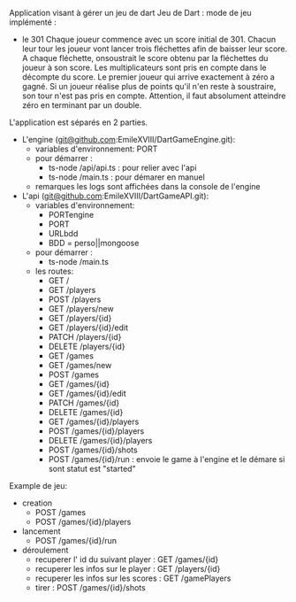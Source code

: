 Application visant à gérer un jeu de dart Jeu de Dart :
mode de jeu implémenté :
 - le 301
    Chaque joueur commence avec un score initial de 301. Chacun leur tour les joueur vont lancer trois fléchettes afin de baisser leur score. A chaque fléchette, onsoustrait le score obtenu par la fléchettes du joueur à son score. Les multiplicateurs sont pris en compte dans le décompte du score. Le premier joueur qui arrive exactement à zéro a gagné. Si un joueur réalise plus de points qu'il n'en reste à soustraire, son tour n'est pas pris en compte. Attention, il faut absolument atteindre zéro en terminant par un double.

L'application est séparés en 2  parties.

 - L'engine (git@github.com:EmileXVIII/DartGameEngine.git):
    - variables d'environnement:
        PORT
    - pour démarrer :
        - ts-node /api/api.ts : pour relier avec l'api
        - ts-node /main.ts  : pour démarer en manuel
    - remarques les logs sont affichées dans la console de l'engine
 - L'api (git@github.com:EmileXVIII/DartGameAPI.git):
    - variables d'environnement:
        - PORTengine
        - PORT
        - URLbdd
        - BDD = perso||mongoose
    - pour démarrer :
        - ts-node /main.ts
    - les routes:
        - GET /
        - GET /players
        - POST /players
        - GET /players/new
        - GET /players/{id}
        - GET /players/{id}/edit
        - PATCH /players/{id}
        - DELETE /players/{id}
        - GET /games
        - GET /games/new
        - POST /games
        - GET /games/{id}
        - GET /games/{id}/edit
        - PATCH /games/{id}
        - DELETE /games/{id}
        - GET /games/{id}/players
        - POST /games/{id}/players
        - DELETE /games/{id}/players
        - POST /games/{id}/shots
        - POST /games/{id}/run : envoie le game à l'engine et le démare si sont statut est "started"

Example de jeu:
- creation
    - POST /games
    - POST /games/{id}/players
- lancement 
    - POST /games/{id}/run
- déroulement
    - recuperer l' id du suivant player : GET /games/{id}
    - recuperer les infos sur le player : GET /players/{id}
    - recuperer les infos sur les scores : GET /gamePlayers
    - tirer : POST /games/{id}/shots